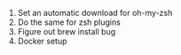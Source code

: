 1. Set an automatic download for oh-my-zsh
2. Do the same for zsh plugins
3. Figure out brew install bug
4. Docker setup